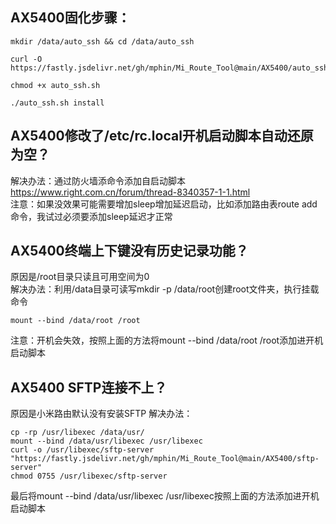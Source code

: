 ## AX5400固化步骤：
```
mkdir /data/auto_ssh && cd /data/auto_ssh
```
```
curl -O https://fastly.jsdelivr.net/gh/mphin/Mi_Route_Tool@main/AX5400/auto_ssh.sh
```
```
chmod +x auto_ssh.sh
```
```
./auto_ssh.sh install
```
## AX5400修改了/etc/rc.local开机启动脚本自动还原为空？  
解决办法：通过防火墙添命令添加自启动脚本  
https://www.right.com.cn/forum/thread-8340357-1-1.html  
注意：如果没效果可能需要增加sleep增加延迟启动，比如添加路由表route add命令，我试过必须要添加sleep延迟才正常



## AX5400终端上下键没有历史记录功能？  
原因是/root目录只读且可用空间为0  
解决办法：利用/data目录可读写mkdir -p /data/root创建root文件夹，执行挂载命令
```
mount --bind /data/root /root
```
注意：开机会失效，按照上面的方法将mount --bind /data/root /root添加进开机启动脚本

## AX5400 SFTP连接不上？
原因是小米路由默认没有安装SFTP
解决办法：
```
cp -rp /usr/libexec /data/usr/
mount --bind /data/usr/libexec /usr/libexec
curl -o /usr/libexec/sftp-server "https://fastly.jsdelivr.net/gh/mphin/Mi_Route_Tool@main/AX5400/sftp-server"
chmod 0755 /usr/libexec/sftp-server
```
最后将mount --bind /data/usr/libexec /usr/libexec按照上面的方法添加进开机启动脚本
